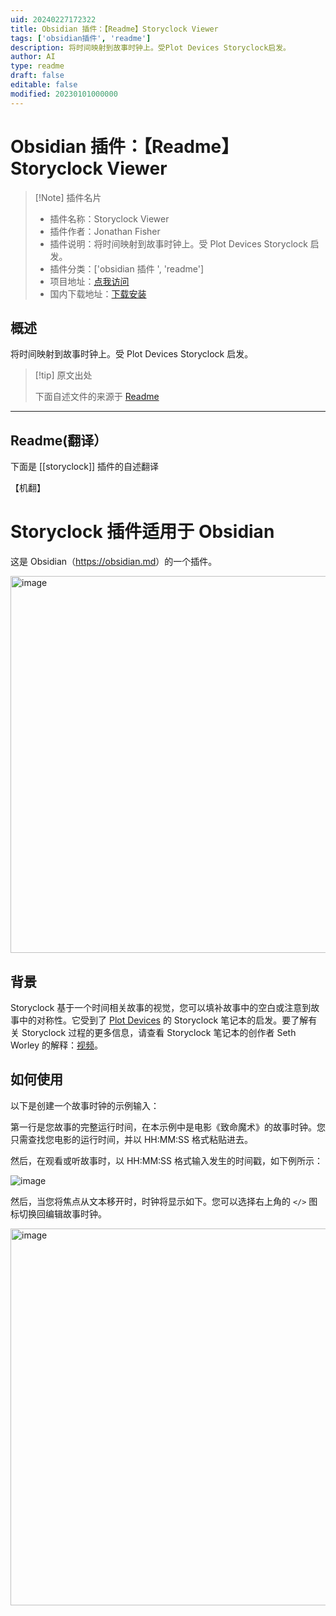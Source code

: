 ```yaml
---
uid: 20240227172322
title: Obsidian 插件：【Readme】Storyclock Viewer
tags: ['obsidian插件', 'readme']
description: 将时间映射到故事时钟上。受Plot Devices Storyclock启发。
author: AI
type: readme
draft: false
editable: false
modified: 20230101000000
---
```


# Obsidian 插件：【Readme】Storyclock Viewer

> [!Note] 插件名片
> - 插件名称：Storyclock Viewer
> - 插件作者：Jonathan Fisher
> - 插件说明：将时间映射到故事时钟上。受 Plot Devices Storyclock 启发。
> - 插件分类：['obsidian 插件 ', 'readme']
> - 项目地址：[点我访问](https://github.com/jonzfisher/obsidian-chronostory)
> - 国内下载地址：[下载安装](https://pkmer.cn/products/plugin/pluginMarket/?storyclock)

## 概述

将时间映射到故事时钟上。受 Plot Devices Storyclock 启发。

> [!tip] 原文出处
>
>下面自述文件的来源于 [Readme](https://ghproxy.net/https://raw.githubusercontent.com/jonzfisher/obsidian-chronostory/master/README.md)

---

## Readme(翻译）

下面是 [[storyclock]] 插件的自述翻译

【机翻】

# Storyclock 插件适用于 Obsidian

这是 Obsidian（<https://obsidian.md>）的一个插件。

<img width="603" alt="image" src="https://github.com/obsidianmd/obsidian-releases/assets/6652546/52fd5bc6-1ba4-46d0-ab09-a8c6dcc05759">

## 背景

Storyclock 基于一个时间相关故事的视觉，您可以填补故事中的空白或注意到故事中的对称性。它受到了 [Plot Devices](https://plotdevices.co/) 的 Storyclock 笔记本的启发。要了解有关 Storyclock 过程的更多信息，请查看 Storyclock 笔记本的创作者 Seth Worley 的解释：[视频](https://www.youtube.com/watch?v=D9viuUvC4f0)。

## 如何使用

以下是创建一个故事时钟的示例输入：

第一行是您故事的完整运行时间，在本示例中是电影《致命魔术》的故事时钟。您只需查找您电影的运行时间，并以 HH:MM:SS 格式粘贴进去。

然后，在观看或听故事时，以 HH:MM:SS 格式输入发生的时间戳，如下例所示：

![image](https://cdn.pkmer.cn/covers/storyclock_1_0.png!pkmer)

然后，当您将焦点从文本移开时，时钟将显示如下。您可以选择右上角的 `</>` 图标切换回编辑故事时钟。

<img width="603" alt="image" src="https://github.com/obsidianmd/obsidian-releases/assets/6652546/52fd5bc6-1ba4-46d0-ab09-a8c6dcc05759">



